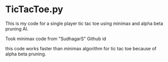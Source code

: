 # TicTacToe.py
This is my code for a single player tic tac toe using minimax and alpha beta pruning AI.

Took minimax code from "SudhagarS" Github id

this code works faster than minimax algorithm for tic tac toe because of alpha beta pruning.
